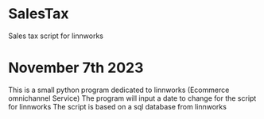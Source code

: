 # SalesTax
Sales tax script for linnworks
# November 7th 2023
This is a small python program dedicated to linnworks (Ecommerce omnichannel Service) 
The program will input a date to change for the script for linnworks
The script is based on a sql database from linnworks 


